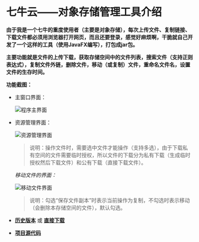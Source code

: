 # 七牛云——对象存储管理工具介绍

**由于我是一个七牛的重度使用者（主要是对象存储），每次上传文件、复制链接、下载文件都必须用浏览器打开网页，而且还要登录，感觉好麻烦啊，干脆就自己开发了一个这样的工具（使用JavaFX编写），打包成jar包。**

**主要功能就是文件的上传下载，获取存储空间中的文件列表，搜索文件（支持正则表达式），复制文件外链，删除文件，移动（或复制）文件，重命名文件名，设置文件的生存时间。**

**功能截图：**

- 主窗口界面：

    ![程序主界面](http://img.blog.csdn.net/20171015221834257?watermark/2/text/aHR0cDovL2Jsb2cuY3Nkbi5uZXQvcXFfMjY5NTQ3NzM=/font/5a6L5L2T/fontsize/400/fill/I0JBQkFCMA==/dissolve/70/gravity/SouthEast)

- 资源管理界面：

    ![资源管理界面](http://img.blog.csdn.net/20171015222108447?watermark/2/text/aHR0cDovL2Jsb2cuY3Nkbi5uZXQvcXFfMjY5NTQ3NzM=/font/5a6L5L2T/fontsize/400/fill/I0JBQkFCMA==/dissolve/70/gravity/SouthEast)
    
    > 说明：操作文件时，需要选中文件才能操作（支持多选），由于下载私有空间的文件需要临时授权，所以文件的下载分为私有下载（生成临时授权然后下载文件）和公有下载（直接下载文件）。

    *移动文件的界面：*

    ![移动文件界面](http://img.blog.csdn.net/20171015222512819?watermark/2/text/aHR0cDovL2Jsb2cuY3Nkbi5uZXQvcXFfMjY5NTQ3NzM=/font/5a6L5L2T/fontsize/400/fill/I0JBQkFCMA==/dissolve/70/gravity/SouthEast)

    > 说明：勾选“保存文件副本”时表示当前操作为复制，不勾选时表示移动（会删除本存储空间的文件），默认勾选。


- [**历史版本**](https://github.com/zhazhapan/qiniu/releases) 或 [**直接下载**](http://oq3iwfipo.bkt.clouddn.com/tools/zhazhapan/qiniu.jar?v=1.0.1 "七牛云——对象存储管理工具jar包下载地址")

- [**项目源代码**](https://github.com/zhazhapan/qiniu "七牛云——对象存储管理工具项目源码地址")